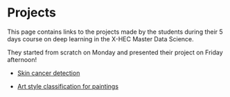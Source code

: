 # Projects

This page contains links to the projects made by the students during their 5 days course on deep learning in the X-HEC Master Data Science.

They started from scratch on Monday and presented their project on Friday afternoon!

- [Skin cancer detection](https://github.com/ruoyzhang/Skin_Cancer_Detection_with_GradCam)

- [Art style classification for paintings](https://github.com/charlottecaucheteux/style_transfer)
